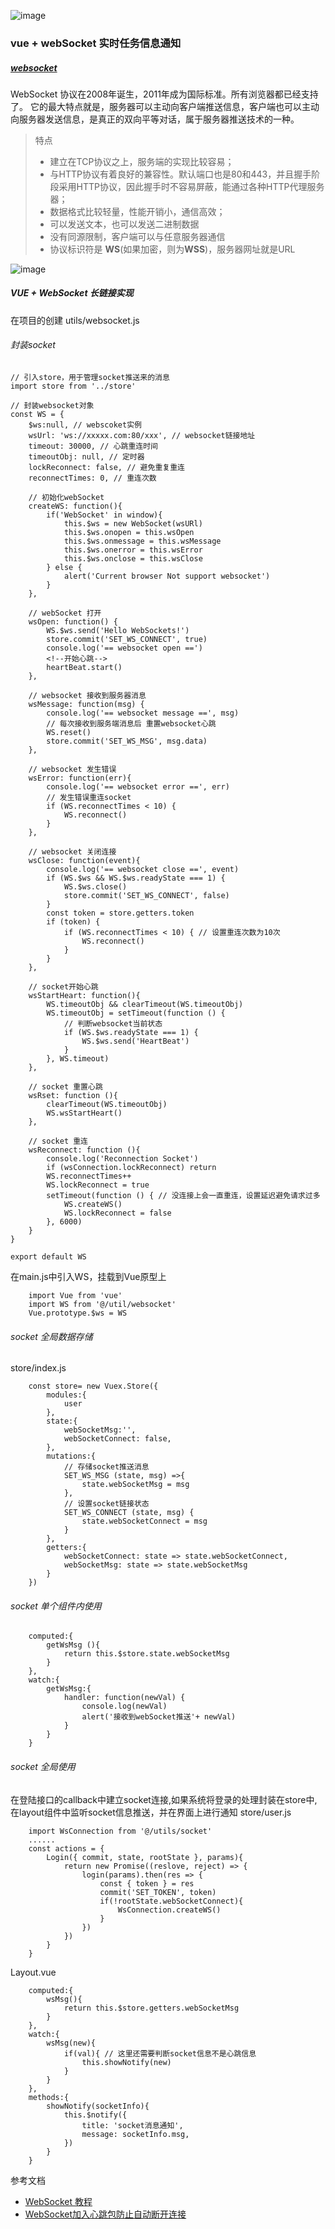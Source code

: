 ![image](https://images.unsplash.com/photo-1594293185787-c6705bb6eccf?ixlib=rb-1.2.1&ixid=eyJhcHBfaWQiOjEyMDd9&auto=format&fit=crop&q=60)
### vue + webSocket 实时任务信息通知

##### [websocket](http://www.ruanyifeng.com/blog/2017/05/websocket.html)
WebSocket 协议在2008年诞生，2011年成为国际标准。所有浏览器都已经支持了。
它的最大特点就是，服务器可以主动向客户端推送信息，客户端也可以主动向服务器发送信息，是真正的双向平等对话，属于服务器推送技术的一种。
> 特点  
> - 建立在TCP协议之上，服务端的实现比较容易；
> - 与HTTP协议有着良好的兼容性。默认端口也是80和443，并且握手阶段采用HTTP协议，因此握手时不容易屏蔽，能通过各种HTTP代理服务器；
> - 数据格式比较轻量，性能开销小，通信高效；
> - 可以发送文本，也可以发送二进制数据
> - 没有同源限制，客户端可以与任意服务器通信
> - 协议标识符是 **WS**(如果加密，则为**WSS**)，服务器网址就是URL  

![image](http://www.ruanyifeng.com/blogimg/asset/2017/bg2017051503.jpg)

##### VUE + WebSocket 长链接实现
在项目的创建 utils/websocket.js

###### 封装socket 
```
// 引入store，用于管理socket推送来的消息
import store from '../store'

// 封装websocket对象
const WS = {
    $ws:null, // webscoket实例
    wsUrl: 'ws://xxxxx.com:80/xxx', // websocket链接地址
    timeout: 30000, // 心跳重连时间
    timeoutObj: null, // 定时器
    lockReconnect: false, // 避免重复重连
    reconnectTimes: 0, // 重连次数

    // 初始化webSocket
    createWS: function(){
        if('WebSocket' in window){
            this.$ws = new WebSocket(wsURl)
            this.$ws.onopen = this.wsOpen
            this.$ws.onmessage = this.wsMessage
            this.$ws.onerror = this.wsError
            this.$ws.onclose = this.wsClose
        } else {
            alert('Current browser Not support websocket')
        }
    },

    // webSocket 打开
    wsOpen: function() {
        WS.$ws.send('Hello WebSockets!')
        store.commit('SET_WS_CONNECT', true)
        console.log('== websocket open ==')
        <!--开始心跳-->
        heartBeat.start()
    },

    // websocket 接收到服务器消息
    wsMessage: function(msg) {
        console.log('== websocket message ==', msg)
        // 每次接收到服务端消息后 重置websocket心跳
        WS.reset()
        store.commit('SET_WS_MSG', msg.data)
    },

    // websocket 发生错误
    wsError: function(err){
        console.log('== websocket error ==', err)
        // 发生错误重连socket
        if (WS.reconnectTimes < 10) {
            WS.reconnect()
        }
    },

    // websocket 关闭连接
    wsClose: function(event){
        console.log('== websocket close ==', event)
        if (WS.$ws && WS.$ws.readyState === 1) {
            WS.$ws.close()
            store.commit('SET_WS_CONNECT', false)
        }
        const token = store.getters.token
        if (token) {
            if (WS.reconnectTimes < 10) { // 设置重连次数为10次
                WS.reconnect()
            }
        }
    },

    // socket开始心跳
    wsStartHeart: function(){
        WS.timeoutObj && clearTimeout(WS.timeoutObj)
        WS.timeoutObj = setTimeout(function () {
            // 判断websocket当前状态
            if (WS.$ws.readyState === 1) {
                WS.$ws.send('HeartBeat')
            }
        }, WS.timeout)
    },

    // socket 重置心跳
    wsRset: function (){
        clearTimeout(WS.timeoutObj)
        WS.wsStartHeart()
    },

    // socket 重连
    wsReconnect: function (){
        console.log('Reconnection Socket')
        if (wsConnection.lockReconnect) return
        WS.reconnectTimes++
        WS.lockReconnect = true
        setTimeout(function () { // 没连接上会一直重连，设置延迟避免请求过多
            WS.createWS()
            WS.lockReconnect = false
        }, 6000)
    }
}

export default WS
```

在main.js中引入WS，挂载到Vue原型上

```
    import Vue from 'vue'
    import WS from '@/util/websocket'
    Vue.prototype.$ws = WS
```

###### socket 全局数据存储
store/index.js

```
    const store= new Vuex.Store({
        modules:{
            user
        },
        state:{
            webSocketMsg:'',
            webSocketConnect: false,
        },
        mutations:{
            // 存储socket推送消息
            SET_WS_MSG (state, msg) =>{
                state.webSocketMsg = msg
            },
            // 设置socket链接状态
            SET_WS_CONNECT (state, msg) {
                state.webSocketConnect = msg
            }
        },
        getters:{
            webSocketConnect: state => state.webSocketConnect,
            webSocketMsg: state => state.webSocketMsg
        }
    })
```
###### socket 单个组件内使用
```
    computed:{
        getWsMsg (){
            return this.$store.state.webSocketMsg
        }
    },
    watch:{
        getWsMsg:{
            handler: function(newVal) {
                console.log(newVal)
                alert('接收到webSocket推送'+ newVal)
            }
        }
    }
```
###### socket 全局使用
在登陆接口的callback中建立socket连接,如果系统将登录的处理封装在store中,
在layout组件中监听socket信息推送，并在界面上进行通知
store/user.js

```
    import WsConnection from '@/utils/socket'
    ......
    const actions = {
        Login({ commit, state, rootState }, params){
            return new Promise((reslove, reject) => {
                login(params).then(res => {
                    const { token } = res
                    commit('SET_TOKEN', token)
                    if(!rootState.webSocketConnect){
                        WsConnection.createWS()
                    }
                })
            })
        }
    }
```
Layout.vue
```
    computed:{
        wsMsg(){
            return this.$store.getters.webSocketMsg
        }
    },
    watch:{
        wsMsg(new){
            if(val){ // 这里还需要判断socket信息不是心跳信息
                this.showNotify(new)
            }
        }
    },
    methods:{
        showNotify(socketInfo){
            this.$notify({
                title: 'socket消息通知',
                message: socketInfo.msg,
            })
        }
    }
```
参考文档
- [WebSocket 教程](http://www.ruanyifeng.com/blog/2017/05/websocket.html)
- [WebSocket加入心跳包防止自动断开连接](https://www.jianshu.com/p/1141dcf6de3e)
